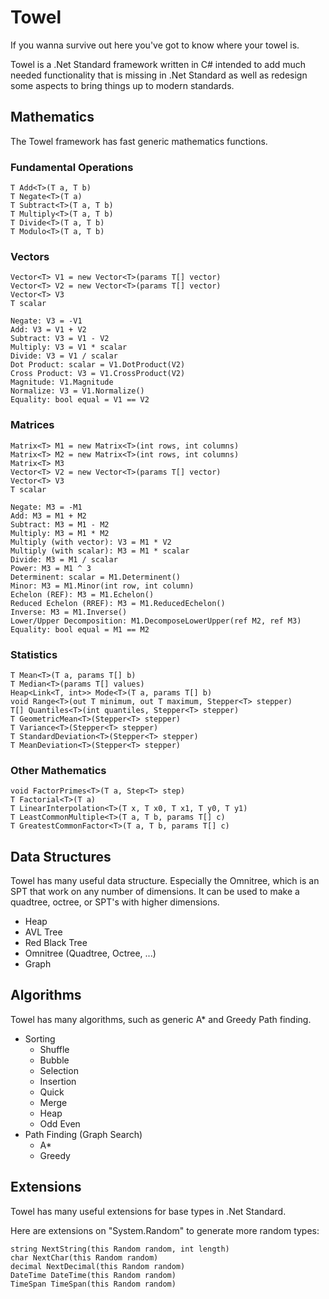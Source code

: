 # Towel
If you wanna survive out here you've got to know where your towel is.

Towel is a .Net Standard framework written in C# intended to add much needed functionality that is missing in .Net Standard as well as redesign some aspects to bring things up to modern standards.

## Mathematics

The Towel framework has fast generic mathematics functions.

### Fundamental Operations

    T Add<T>(T a, T b)
    T Negate<T>(T a)
    T Subtract<T>(T a, T b)
    T Multiply<T>(T a, T b)
    T Divide<T>(T a, T b)
    T Modulo<T>(T a, T b)
  
### Vectors

    Vector<T> V1 = new Vector<T>(params T[] vector)
    Vector<T> V2 = new Vector<T>(params T[] vector)
    Vector<T> V3
    T scalar
  
    Negate: V3 = -V1
    Add: V3 = V1 + V2
    Subtract: V3 = V1 - V2
    Multiply: V3 = V1 * scalar
    Divide: V3 = V1 / scalar
    Dot Product: scalar = V1.DotProduct(V2)
    Cross Product: V3 = V1.CrossProduct(V2)
    Magnitude: V1.Magnitude
    Normalize: V3 = V1.Normalize()
    Equality: bool equal = V1 == V2

### Matrices

    Matrix<T> M1 = new Matrix<T>(int rows, int columns)
    Matrix<T> M2 = new Matrix<T>(int rows, int columns)
    Matrix<T> M3
    Vector<T> V2 = new Vector<T>(params T[] vector)
    Vector<T> V3
    T scalar

    Negate: M3 = -M1
    Add: M3 = M1 + M2
    Subtract: M3 = M1 - M2
    Multiply: M3 = M1 * M2
    Multiply (with vector): V3 = M1 * V2
    Multiply (with scalar): M3 = M1 * scalar
    Divide: M3 = M1 / scalar
    Power: M3 = M1 ^ 3
    Determinent: scalar = M1.Determinent()
    Minor: M3 = M1.Minor(int row, int column)
    Echelon (REF): M3 = M1.Echelon()
    Reduced Echelon (RREF): M3 = M1.ReducedEchelon()
    Inverse: M3 = M1.Inverse()
    Lower/Upper Decomposition: M1.DecomposeLowerUpper(ref M2, ref M3)
    Equality: bool equal = M1 == M2
    
### Statistics

    T Mean<T>(T a, params T[] b)
    T Median<T>(params T[] values)
    Heap<Link<T, int>> Mode<T>(T a, params T[] b)
    void Range<T>(out T minimum, out T maximum, Stepper<T> stepper)
    T[] Quantiles<T>(int quantiles, Stepper<T> stepper)
    T GeometricMean<T>(Stepper<T> stepper)
    T Variance<T>(Stepper<T> stepper)
    T StandardDeviation<T>(Stepper<T> stepper)
    T MeanDeviation<T>(Stepper<T> stepper)
    
### Other Mathematics

    void FactorPrimes<T>(T a, Step<T> step)
    T Factorial<T>(T a)
    T LinearInterpolation<T>(T x, T x0, T x1, T y0, T y1)
    T LeastCommonMultiple<T>(T a, T b, params T[] c)
    T GreatestCommonFactor<T>(T a, T b, params T[] c)
    
## Data Structures

Towel has many useful data structure. Especially the Omnitree, which is an SPT that work on any number of dimensions. It can be used to make a quadtree, octree, or SPT's with higher dimensions.

* Heap
* AVL Tree
* Red Black Tree
* Omnitree (Quadtree, Octree, ...)
* Graph

## Algorithms

Towel has many algorithms, such as generic A* and Greedy Path finding.

* Sorting
   * Shuffle
   * Bubble
   * Selection
   * Insertion
   * Quick
   * Merge
   * Heap
   * Odd Even
* Path Finding (Graph Search)
   * A*
   * Greedy

## Extensions

Towel has many useful extensions for base types in .Net Standard.

Here are extensions on "System.Random" to generate more random types:

    string NextString(this Random random, int length)
    char NextChar(this Random random)
    decimal NextDecimal(this Random random)
    DateTime DateTime(this Random random)
    TimeSpan TimeSpan(this Random random)
    
